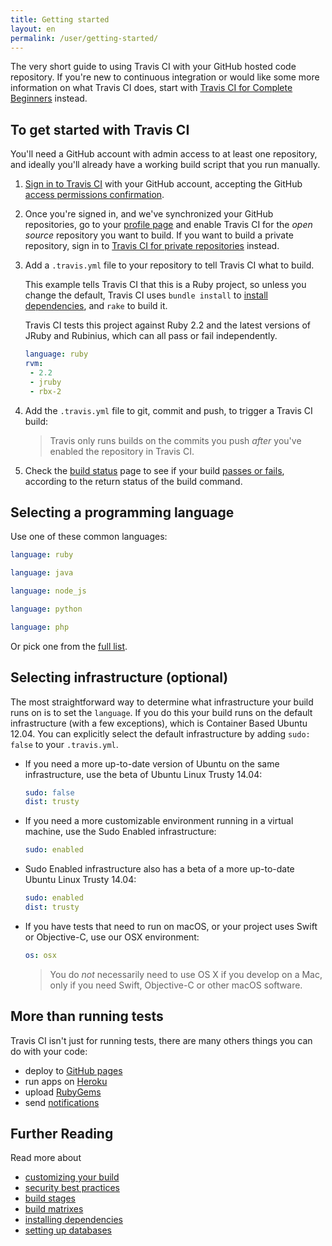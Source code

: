 ```yaml
---
title: Getting started
layout: en
permalink: /user/getting-started/
---
```


The very short guide to using Travis CI with your GitHub hosted code repository. If you're new to continuous integration or would like some more information on what Travis CI does, start with [Travis CI for Complete Beginners](/user/for-beginners) instead.

<div id="toc"></div>

## To get started with Travis CI

You'll need a GitHub account with admin access to at least one repository, and ideally you'll already have a working build script that you run manually.

1. [Sign in to Travis CI](https://travis-ci.org/auth) with your GitHub account, accepting the GitHub [access permissions confirmation](/user/github-oauth-scopes).

2. Once you're signed in, and we've synchronized your GitHub repositories, go to your [profile page](https://travis-ci.org/profile) and enable Travis CI for the *open source* repository you want to build. If you want to build a private repository, sign in to [Travis CI for private repositories](https://travis-ci.com/profile) instead.

3. Add a `.travis.yml` file to your repository to tell Travis CI what to build.

   This example tells Travis CI that this is a Ruby project, so unless you change the default, Travis CI uses `bundle install` to [install dependencies](/user/customizing-the-build/#Customizing-the-Installation-Step), and `rake` to build it.

   Travis CI tests this project against Ruby 2.2 and the latest versions of JRuby and Rubinius, which can all pass or fail independently.

   ```yaml
   language: ruby
   rvm:
    - 2.2
    - jruby
    - rbx-2
   ```

4. Add the `.travis.yml` file to git, commit and push, to trigger a Travis CI build:

   > Travis only runs builds on the commits you push *after* you've enabled the repository in Travis CI.

5. Check the [build status](https://travis-ci.org/repositories) page to see if your build [passes or fails](/user/customizing-the-build/#Breaking-the-Build), according to the return status of the build command.

## Selecting a programming language

Use one of these common languages:

```yaml
language: ruby
```

```yaml
language: java
```

```yaml
language: node_js
```

```yaml
language: python
```

```yaml
language: php
```

Or pick one from the [full list](/user/languages/).

## Selecting infrastructure (optional)

The most straightforward way to determine what infrastructure your build runs on
is to set the `language`. If you do this your build runs on the default
infrastructure (with a few exceptions), which is Container Based Ubuntu 12.04.
You can explicitly select the default infrastructure by adding `sudo: false` to your `.travis.yml`.

* If you need a more up-to-date version of Ubuntu on the same infrastructure, use
the beta of Ubuntu Linux Trusty 14.04:

   ```yaml
   sudo: false
   dist: trusty
   ```

* If you need a more customizable environment running in a virtual machine, use the Sudo
Enabled infrastructure:

  ```yaml
  sudo: enabled
  ```

* Sudo Enabled infrastructure also has a beta of a more up-to-date Ubuntu Linux
Trusty 14.04:

  ```yaml
  sudo: enabled
  dist: trusty
  ```

* If you have tests that need to run on macOS, or your project uses Swift or
Objective-C, use our OSX environment:

  ```yaml
  os: osx
  ```

  > You do *not* necessarily need to use OS X if you develop on a Mac, only if
  > you need Swift, Objective-C or other macOS software.

## More than running tests

Travis CI isn't just for running tests, there are many others things you can do with your code:

* deploy to [GitHub pages](/user/deployment/pages/)
* run apps on [Heroku](/user/deployment/heroku/)
* upload [RubyGems](/user/deployment/rubygems/)
* send [notifications](/user/notifications/)

## Further Reading

Read more about

* [customizing your build](/user/customizing-the-build)
* [security best practices](/user/best-practices-security/)
* [build stages](/user/build-stages/)
* [build matrixes](/user/customizing-the-build/#Build-Matrix)
* [installing dependencies](/user/installing-dependencies)
* [setting up databases](/user/database-setup/)

